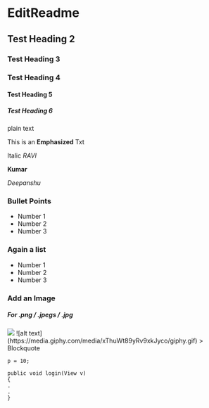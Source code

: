 # EditReadme

## Test Heading 2

### Test Heading 3

### Test Heading 4

#### Test Heading 5

##### Test Heading 6

plain text


This is an **Emphasized** Txt

Italic _RAVI_

 __Kumar__

*Deepanshu*

### Bullet Points

* Number 1
* Number 2
* Number 3

### Again a list 

- Number 1 
- Number 2
- Number 3

### Add an Image
##### For .png / .jpegs / .jpg

<img src="https://encrypted-tbn0.gstatic.com/images?q=tbn:ANd9GcT0RbqrTCs5fA20_rspHGQrAKcgw4J4Llhu0B9QVjJlqBgZEewV2Q">
![alt text](https://media.giphy.com/media/xThuWt89yRv9xkJyco/giphy.gif)
> Blockquote

`p = 10;`

```
public void login(View v)
{
.
.
}



